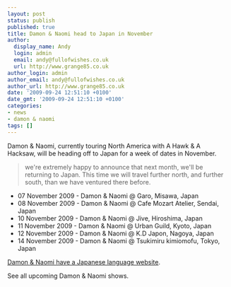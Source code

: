 ```yaml
---
layout: post
status: publish
published: true
title: Damon & Naomi head to Japan in November
author:
  display_name: Andy
  login: admin
  email: andy@fullofwishes.co.uk
  url: http://www.grange85.co.uk
author_login: admin
author_email: andy@fullofwishes.co.uk
author_url: http://www.grange85.co.uk
date: '2009-09-24 12:51:10 +0100'
date_gmt: '2009-09-24 12:51:10 +0100'
categories:
- news
- damon & naomi
tags: []
---
```

<p>Damon & Naomi, currently touring North America with A Hawk & A Hacksaw, will be heading off to Japan for a week of dates in November.</p>
<blockquote><p>we're extremely happy to announce that next month, we'll be returning to Japan. This time we will travel further north, and further south, than we have ventured there before.</p></blockquote>
<ul>
<li><span class="removed_link" title="https://db.fullofwishes.co.uk/gigography/show/1103/">07 November 2009 - Damon & Naomi @ Garo, Misawa, Japan</span></li>
<li><span class="removed_link" title="https://db.fullofwishes.co.uk/gigography/show/1104/">08 November 2009 - Damon & Naomi @ Cafe Mozart Atelier, Sendai, Japan</span></li>
<li><span class="removed_link" title="https://db.fullofwishes.co.uk/gigography/show/1105/">10 November 2009 - Damon & Naomi @ Jive, Hiroshima, Japan</span></li>
<li>11 November 2009 - Damon & Naomi @ Urban Guild, Kyoto, Japan</li>
<li><span class="removed_link" title="https://db.fullofwishes.co.uk/gigography/show/1107/">12 November 2009 - Damon & Naomi @ K.D Japon, Nagoya, Japan</span></li>
<li><span class="removed_link" title="https://db.fullofwishes.co.uk/gigography/show/1108/">14 November 2009 - Damon & Naomi @ Tsukimiru kimiomofu, Tokyo, Japan</span></li>
</ul>
<p><a href="http://www.damonandnaomi.jp/">Damon & Naomi have a Japanese language website</a>.</p>
<p><span class="removed_link" title="https://db.fullofwishes.co.uk/upcoming/damon_and_naomi/">See all upcoming Damon & Naomi shows</span>.</p>

